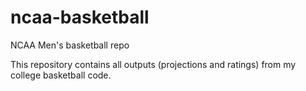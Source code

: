 # ncaa-basketball
NCAA Men's basketball repo

This repository contains all outputs (projections and ratings) from my college basketball code.

